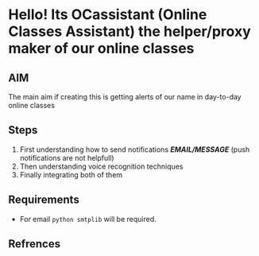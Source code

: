 # Hello! Its OCassistant (Online Classes Assistant) the helper/proxy maker  of our online classes

## AIM
The main aim if creating this is getting alerts of our name in day-to-day online classes

## Steps
1. First understanding how to send notifications ***EMAIL/MESSAGE*** (push notifications are not helpfull)
2. Then understanding voice recognition techniques
3. Finally integrating both of them

## Requirements
- For email `python smtplib` will be required.



## Refrences
